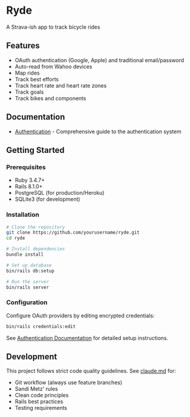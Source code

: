 # Ryde

A Strava-ish app to track bicycle rides

## Features

- OAuth authentication (Google, Apple) and traditional email/password
- Auto-read from Wahoo devices
- Map rides
- Track best efforts
- Track heart rate and heart rate zones
- Track goals
- Track bikes and components

## Documentation

- [Authentication](docs/AUTHENTICATION.md) - Comprehensive guide to the authentication system

## Getting Started

### Prerequisites

- Ruby 3.4.7+
- Rails 8.1.0+
- PostgreSQL (for production/Heroku)
- SQLite3 (for development)

### Installation

```bash
# Clone the repository
git clone https://github.com/yourusername/ryde.git
cd ryde

# Install dependencies
bundle install

# Set up database
bin/rails db:setup

# Run the server
bin/rails server
```

### Configuration

Configure OAuth providers by editing encrypted credentials:

```bash
bin/rails credentials:edit
```

See [Authentication Documentation](docs/AUTHENTICATION.md) for detailed setup instructions.

## Development

This project follows strict code quality guidelines. See [claude.md](claude.md) for:
- Git workflow (always use feature branches)
- Sandi Metz' rules
- Clean code principles
- Rails best practices
- Testing requirements

